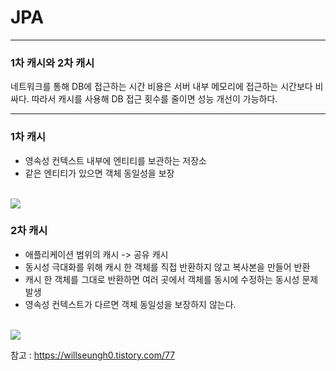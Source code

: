 # JPA

---
### 1차 캐시와 2차 캐시

네트워크를 통해 DB에 접근하는 시간 비용은 서버 내부 메모리에 접근하는 시간보다 비싸다.
따라서 캐시를 사용해 DB 접근 횟수를 줄이면 성능 개선이 가능하다.

---
### 1차 캐시
- 영속성 컨텍스트 내부에 엔티티를 보관하는 저장소
- 같은 엔티티가 있으면 객체 동일성을 보장
<br><br>
<img src="/Users/camel/IdeaProjects/TIL/src/main/resources/img/jpa_persistence_1.png">


### 2차 캐시
- 애플리케이션 범위의 캐시 -> 공유 캐시
- 동시성 극대화를 위해 캐시 한 객체를 직접 반환하지 않고 복사본을 만들어 반환
- 캐시 한 객체를 그대로 반환하면 여러 곳에서 객체를 동시에 수정하는 동시성 문제 발생
- 영속성 컨텍스트가 다르면 객체 동일성을 보장하지 않는다.
<br><br>
<img src="/Users/camel/IdeaProjects/TIL/src/main/resources/img/cache_1.png">

참고 : https://willseungh0.tistory.com/77